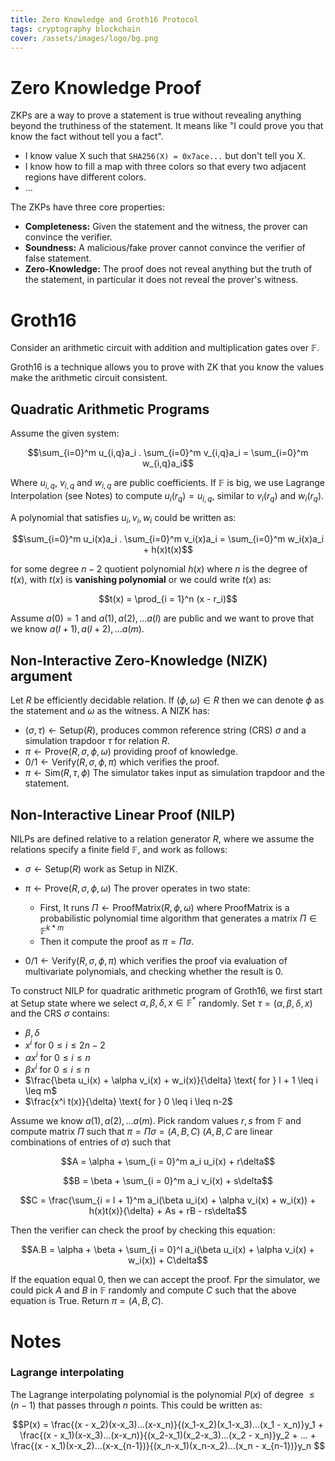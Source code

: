 ```yaml
---
title: Zero Knowledge and Groth16 Protocol
tags: cryptography blockchain
cover: /assets/images/logo/bg.png
---
```


# Zero Knowledge Proof

ZKPs are a way to prove a statement is true without revealing anything beyond the truthiness of the statement. It means like "I could prove you that know the fact without tell you a fact".

- I know value X such that `SHA256(X) = 0x7ace...` but don't tell you X.
- I know how to fill a map with three colors so that every two adjacent regions have different colors.
- ...

The ZKPs have three core properties:
- **Completeness:** Given the statement and the witness, the prover can convince the verifier.
- **Soundness:** A malicious/fake prover cannot convince the verifier of false statement.
- **Zero-Knowledge:** The proof does not reveal anything but the truth of the statement, in particular it does not reveal the prover's witness.

# Groth16
Consider an arithmetic circuit with addition and multiplication gates over $\mathbb{F}$. 

Groth16 is a technique allows you to prove with ZK that you know the values make the arithmetic circuit consistent.

## Quadratic Arithmetic Programs
Assume the given system:

$$\sum_{i=0}^m u_{i,q}a_i . \sum_{i=0}^m v_{i,q}a_i = \sum_{i=0}^m w_{i,q}a_i$$

Where $u_{i,q}$, $v_{i,q}$ and $w_{i,q}$ are public coefficients. If $\mathbb{F}$ is big, we use Lagrange Interpolation (see Notes) to compute $u_i(r_q) = u_{i,q}$, similar to $v_i(r_q)$ and $w_i(r_q)$.

A polynomial that satisfies $u_i, v_i, w_i$ could be written as:

$$\sum_{i=0}^m u_i(x)a_i . \sum_{i=0}^m v_i(x)a_i = \sum_{i=0}^m w_i(x)a_i + h(x)t(x)$$

for some degree $n − 2$ quotient polynomial $h(x)$ where $n$ is the degree of $t(x)$, with $t(x)$ is **vanishing polynomial** or we could write $t(x)$ as: 

$$t(x) = \prod_{i = 1}^n (x - r_i)$$ 

Assume $a(0) = 1$ and $a(1), a(2),... a(l)$ are public and we want to prove that we know $a(l + 1), a(l + 2),... a(m)$.

## Non-Interactive Zero-Knowledge (NIZK) argument

Let $R$ be efficiently decidable relation. If $(\phi,\omega) \in R$ then we can denote $\phi$ as the statement and $\omega$ as the witness. A NIZK has:

- $(\sigma,\tau) \longleftarrow \text{Setup}(R)$, produces common reference string (CRS) $\sigma$ and a simulation trapdoor $\tau$ for relation $R$.
- $\pi \longleftarrow \text{Prove}(R,\sigma,\phi,\omega)$ providing proof of knowledge.
- $0/1 \longleftarrow \text{Verify}(R,\sigma,\phi,\pi)$ which verifies the proof.
- $\pi \longleftarrow \text{Sim}(R,\tau,\phi)$ The simulator takes input as simulation trapdoor and the statement.

## Non-Interactive Linear Proof (NILP)

NILPs are defined relative to a relation generator $R$, where we assume the relations specify a finite field $\mathbb{F}$, and work as follows:

- $\sigma \longleftarrow \text{Setup}(R)$ work as Setup in NIZK.
- $\pi \longleftarrow \text{Prove}(R,\sigma,\phi,\omega)$ The prover operates in two state:
    - First, It runs $\Pi \longleftarrow \text{ProofMatrix}(R,\phi,\omega)$ where $\text{ProofMatrix}$ is a probabilistic polynomial time algorithm that generates a matrix $\Pi \in \mathbb{F}^{k*m}$
    - Then it compute the proof as $\pi =\Pi\sigma$.

- $0/1 \longleftarrow \text{Verify}(R,\sigma,\phi,\pi)$ which verifies the proof via evaluation of multivariate polynomials, and checking whether the result is 0.

To construct NILP for quadratic arithmetic program of Groth16, we first start at Setup state where we select $\alpha,\beta,\delta,x \in \mathbb{F}^{*}$ randomly. Set $\tau = (\alpha,\beta,\delta,x)$ and the CRS $\sigma$ contains:

- $\beta,\delta$
- $x^i \text{ for } 0 \leq i \leq 2n-2$
- $\alpha x^i \text{ for } 0 \leq i \leq n$
- $\beta x^i \text{ for } 0 \leq i \leq n$
- $\frac{\beta u_i(x) + \alpha v_i(x) + w_i(x)}{\delta} \text{ for } l + 1 \leq i \leq m$
- $\frac{x^i t(x)}{\delta} \text{ for } 0 \leq i \leq n-2$

Assume we know $a(1), a(2),... a(m)$. Pick random values $r, s$ from $\mathbb{F}$ and compute matrix $\Pi$ such that $\pi = \Pi \sigma = (A,B,C)$  ($A, B, C$ are linear combinations of entries of $\sigma$) such that

$$A = \alpha + \sum_{i = 0}^m a_i u_i(x) + r\delta$$

$$B = \beta + \sum_{i = 0}^m a_i v_i(x) + s\delta$$

$$C = \frac{\sum_{i = l + 1}^m a_i(\beta u_i(x) + \alpha v_i(x) + w_i(x)) + h(x)t(x)}{\delta} + As + rB - rs\delta$$

Then the verifier can check the proof by checking this equation:

$$A.B = \alpha + \beta + \sum_{i = 0}^l a_i(\beta u_i(x) + \alpha v_i(x) + w_i(x)) + C\delta$$

If the equation equal $0$, then we can accept the proof. Fpr the simulator, we could pick $A$ and $B$ in $\mathbb{F}$ randomly and compute $C$ such that the above equation is True. Return $\pi = (A,B,C)$.
# Notes
### Lagrange interpolating
The Lagrange interpolating polynomial is the polynomial $P(x)$ of degree $\leq (n-1)$ that passes through $n$ points. This could be written as:

$$P(x) = \frac{(x - x_2)(x-x_3)...(x-x_n)}{(x_1-x_2)(x_1-x_3)...(x_1 - x_n)}y_1 + \frac{(x - x_1)(x-x_3)...(x-x_n)}{(x_2-x_1)(x_2-x_3)...(x_2 - x_n)}y_2 + ...  + \frac{(x - x_1)(x-x_2)...(x-x_{n-1})}{(x_n-x_1)(x_n-x_2)...(x_n - x_{n-1})}y_n $$
